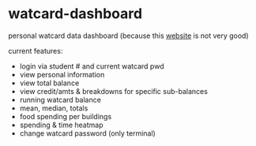 # watcard-dashboard
personal watcard data dashboard (because this [website](https://watcard.uwaterloo.ca/OneWeb/Account/LogOn) is not very good)

current features:
- login via student # and current watcard pwd
- view personal information
- view total balance
- view credit/amts & breakdowns for specific sub-balances
- running watcard balance
- mean, median, totals
- food spending per buildings
- spending & time heatmap
- change watcard password (only terminal)
